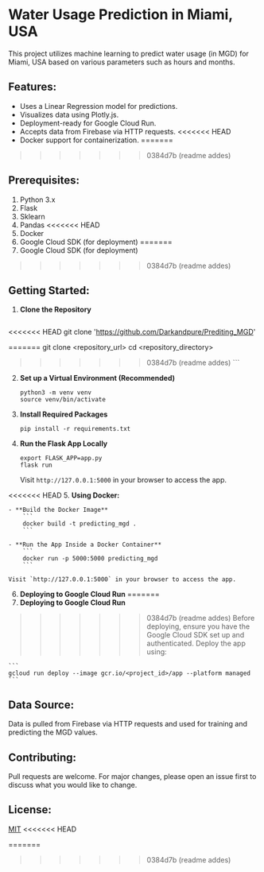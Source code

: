 # Water Usage Prediction in Miami, USA

This project utilizes machine learning to predict water usage (in MGD) for Miami, USA based on various parameters such as hours and months.

## Features:
- Uses a Linear Regression model for predictions.
- Visualizes data using Plotly.js.
- Deployment-ready for Google Cloud Run.
- Accepts data from Firebase via HTTP requests.
<<<<<<< HEAD
- Docker support for containerization.
=======
>>>>>>> 0384d7b (readme addes)

## Prerequisites:
1. Python 3.x
2. Flask
3. Sklearn
4. Pandas
<<<<<<< HEAD
5. Docker
6. Google Cloud SDK (for deployment)
=======
5. Google Cloud SDK (for deployment)
>>>>>>> 0384d7b (readme addes)

## Getting Started:
1. **Clone the Repository**
    ```
<<<<<<< HEAD
    git clone 'https://github.com/Darkandpure/Prediting_MGD'

=======
    git clone <repository_url>
    cd <repository_directory>
>>>>>>> 0384d7b (readme addes)
    ```

2. **Set up a Virtual Environment (Recommended)**
    ```
    python3 -m venv venv
    source venv/bin/activate
    ```

3. **Install Required Packages**
    ```
    pip install -r requirements.txt
    ```

4. **Run the Flask App Locally**
    ```
    export FLASK_APP=app.py
    flask run
    ```

   Visit `http://127.0.0.1:5000` in your browser to access the app.

<<<<<<< HEAD
5. **Using Docker:**

    - **Build the Docker Image**
        ```
        docker build -t predicting_mgd .
        ```

    - **Run the App Inside a Docker Container**
        ```
        docker run -p 5000:5000 predicting_mgd
        ```

    Visit `http://127.0.0.1:5000` in your browser to access the app.

6. **Deploying to Google Cloud Run**
=======
5. **Deploying to Google Cloud Run**
>>>>>>> 0384d7b (readme addes)
    Before deploying, ensure you have the Google Cloud SDK set up and authenticated. Deploy the app using:

    ```
    gcloud run deploy --image gcr.io/<project_id>/app --platform managed
    ```

## Data Source:
Data is pulled from Firebase via HTTP requests and used for training and predicting the MGD values.

## Contributing:
Pull requests are welcome. For major changes, please open an issue first to discuss what you would like to change.

## License:
[MIT](https://choosealicense.com/licenses/mit/)
<<<<<<< HEAD

=======
>>>>>>> 0384d7b (readme addes)
